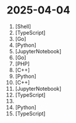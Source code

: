 # 2025-04-04

1. [](https://github.comundefined "Node Version Manager - POSIX-compliant bash script to manage multiple active node.js versions") [Shell]
2. [](https://github.comundefined "Open source email app to reach inbox zero fast.") [TypeScript]
3. [](https://github.comundefined "🤖 AI Gateway | AI Native API Gateway") [Go]
4. [](https://github.comundefined "Run AI Agent in your browser.") [Python]
5. [](https://github.comundefined "[WIP] Resources for AI engineers. Also contains supporting materials for the book AI Engineering (Chip Huyen, 2025)") [JupyterNotebook]
6. [](https://github.comundefined "Open-source platform for IT, security, and infrastructure teams. (Linux, macOS, Chrome, Windows, cloud, data center)") [Go]
7. [](https://github.comundefined "The Symfony PHP framework") [PHP]
8. [](https://github.comundefined "Truly independent web browser") [C++]
9. [](https://github.comundefined "Make websites accessible for AI agents") [Python]
10. [](https://github.comundefined "An Open Source Machine Learning Framework for Everyone") [C++]
11. [](https://github.comundefined "Examples and guides for using the Gemini API") [JupyterNotebook]
12. [](https://github.comundefined "Automatically generates beautiful and easy-to-read ER diagrams from your database.") [TypeScript]
13. [](https://github.comundefined "Release repo for our SLAM Handbook") 
14. [](https://github.comundefined "🚀🤖 Crawl4AI: Open-source LLM Friendly Web Crawler & Scraper. Don't be shy, join here: https://discord.gg/jP8KfhDhyN") [Python]
15. [](https://github.comundefined "Backstage is an open framework for building developer portals") [TypeScript]

